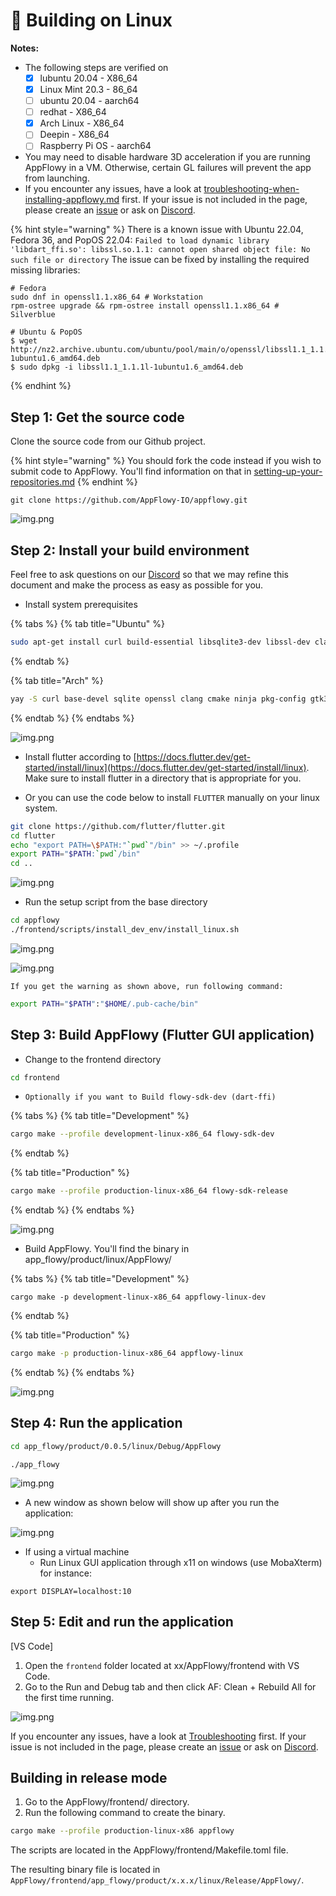 # 🐧 Building on Linux

**Notes:**

* The following steps are verified on
  * [x] lubuntu 20.04 - X86\_64
  * [x] Linux Mint 20.3 - 86\_64
  * [ ] ubuntu 20.04 - aarch64
  * [ ] redhat - X86\_64
  * [x] Arch Linux - X86\_64
  * [ ] Deepin - X86\_64
  * [ ] Raspberry Pi OS - aarch64
* You may need to disable hardware 3D acceleration if you are running AppFlowy in a VM. Otherwise, certain GL failures will prevent the app from launching.
* If you encounter any issues, have a look at [troubleshooting-when-installing-appflowy.md](../../../install-appflowy/installation-methods/troubleshooting-when-installing-appflowy.md "mention") first. If your issue is not included in the page, please create an [issue](https://github.com/AppFlowy-IO/appflowy/issues/new/choose) or ask on [Discord](https://discord.gg/9Q2xaN37tV).

{% hint style="warning" %} There is a known issue with Ubuntu 22.04, Fedora 36, and PopOS 22.04: 
`Failed to load dynamic library 'libdart_ffi.so': libssl.so.1.1: cannot open shared object file: No such file or directory`
The issue can be fixed by installing the required missing libraries:
```
# Fedora
sudo dnf in openssl1.1.x86_64 # Workstation
rpm-ostree upgrade && rpm-ostree install openssl1.1.x86_64 # Silverblue

# Ubuntu & PopOS
$ wget http://nz2.archive.ubuntu.com/ubuntu/pool/main/o/openssl/libssl1.1_1.1.1l-1ubuntu1.6_amd64.deb
$ sudo dpkg -i libssl1.1_1.1.1l-1ubuntu1.6_amd64.deb
```
{% endhint %}

## Step 1: Get the source code

Clone the source code from our Github project.

{% hint style="warning" %}
You should fork the code instead if you wish to submit code to AppFlowy. You'll find information on that in [setting-up-your-repositories.md](../submitting-code/setting-up-your-repositories.md "mention")
{% endhint %}

```shell
git clone https://github.com/AppFlowy-IO/appflowy.git
```
![img.png](../../../../.gitbook/assets/build\_step\_one.png)

## Step 2: Install your build environment

Feel free to ask questions on our [Discord](https://discord.gg/9Q2xaN37tV) so that we may refine this document and make the process as easy as possible for you.

* Install system prerequisites

{% tabs %}
{% tab title="Ubuntu" %}
```bash
sudo apt-get install curl build-essential libsqlite3-dev libssl-dev clang cmake ninja-build pkg-config libgtk-3-dev unzip
```

{% endtab %}

{% tab title="Arch" %}
```bash
yay -S curl base-devel sqlite openssl clang cmake ninja pkg-config gtk3 unzip libkeybinder3 xdg-user-dirs
```
{% endtab %}
{% endtabs %}

![img.png](../../../../.gitbook/assets/build\_step\_two.png)

* Install flutter according to [https://docs.flutter.dev/get-started/install/linux](https://docs.flutter.dev/get-started/install/linux). Make sure to install flutter in a directory that is appropriate for you.

* Or you can use the code below to install `FLUTTER` manually on your linux system.

```bash
git clone https://github.com/flutter/flutter.git
cd flutter
echo "export PATH=\$PATH:"`pwd`"/bin" >> ~/.profile
export PATH="$PATH:`pwd`/bin"
cd ..
```
![img.png](../../../../.gitbook/assets/flutter\_build\_step.png)

* Run the setup script from the base directory
```bash
cd appflowy
./frontend/scripts/install_dev_env/install_linux.sh
```
![img.png](../../../../.gitbook/assets/build\_step\_two\_script.png)

![img.png](../../../../.gitbook/assets/build\_step\_two\_warn\_success.png)

`If you get the warning as shown above, run following command:`

```bash
export PATH="$PATH":"$HOME/.pub-cache/bin"
```

## Step 3: Build AppFlowy (Flutter GUI application)

* Change to the frontend directory

```bash
cd frontend
```

* `Optionally if you want to Build flowy-sdk-dev (dart-ffi)`

{% tabs %}
{% tab title="Development" %}
```bash
cargo make --profile development-linux-x86_64 flowy-sdk-dev
```

{% endtab %}

{% tab title="Production" %}
```bash
cargo make --profile production-linux-x86_64 flowy-sdk-release
```

{% endtab %}
{% endtabs %}

![img.png](../../../../.gitbook/assets/build\_step\_optional\_three\_success.png)

* Build AppFlowy. You'll find the binary in app\_flowy/product/linux/AppFlowy/

{% tabs %}
{% tab title="Development" %}
```
cargo make -p development-linux-x86_64 appflowy-linux-dev
```
{% endtab %}

{% tab title="Production" %}

```bash
cargo make -p production-linux-x86_64 appflowy-linux
```
{% endtab %}
{% endtabs %}

![img.png](../../../../.gitbook/assets/build\_step\_three\_success.png)

## Step 4: Run the application

```bash
cd app_flowy/product/0.0.5/linux/Debug/AppFlowy
```

```shell
./app_flowy
```
![img.png](../../../../.gitbook/assets/build\_step\_four\_success.png)

* A new window as shown below will show up after you run the application:

![img.png](../../../../.gitbook/assets/welcome\_screen.png)


* If using a virtual machine
  * Run Linux GUI application through x11 on windows (use MobaXterm) for instance:

`export DISPLAY=localhost:10`

## Step 5: Edit and run the application

\[VS Code]

1. Open the `frontend` folder located at xx/AppFlowy/frontend with VS Code.
2. Go to the Run and Debug tab and then click AF: Clean + Rebuild All for the first time running.

![img.png](../../../../.gitbook/assets/launch\_appflowy.png)

If you encounter any issues, have a look at [Troubleshooting](https://appflowy.gitbook.io/docs/essential-documentation/contribute-to-appflowy/software-contributions/environment-setup/trouble-shotting) first. If your issue is not included in the page, please create an [issue](https://github.com/AppFlowy-IO/appflowy/issues/new/choose) or ask on [Discord](https://discord.gg/9Q2xaN37tV).

## Building in release mode

1. Go to the AppFlowy/frontend/ directory.
2. Run the following command to create the binary.

```bash
cargo make --profile production-linux-x86 appflowy
```

The scripts are located in the AppFlowy/frontend/Makefile.toml file.

The resulting binary file is located in `AppFlowy/frontend/app_flowy/product/x.x.x/linux/Release/AppFlowy/`.
